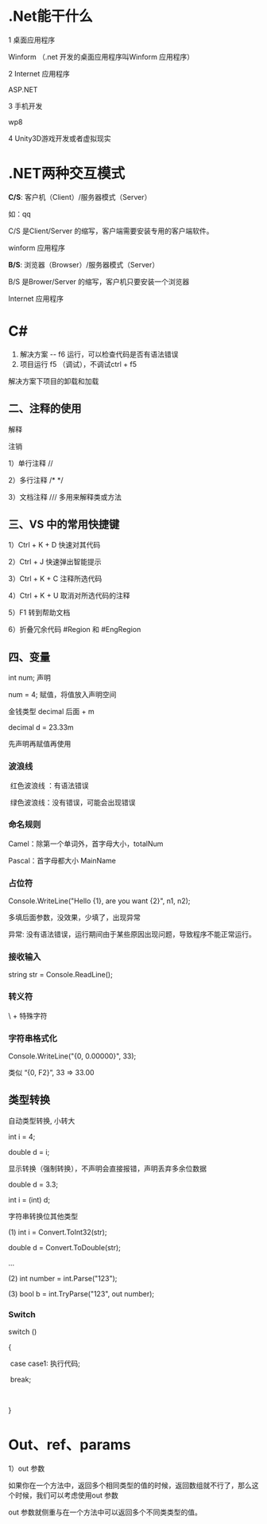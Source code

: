 # .Net能干什么

1 桌面应用程序 

Winform （.net 开发的桌面应用程序叫Winform 应用程序）

2 Internet 应用程序

ASP.NET

3 手机开发

wp8

4 Unity3D游戏开发或者虚拟现实

# .NET两种交互模式

**C/S**: 客户机（Client）/服务器模式（Server）

如：qq

C/S 是Client/Server 的缩写，客户端需要安装专用的客户端软件。

winform 应用程序

**B/S**: 浏览器（Browser）/服务器模式（Server）

B/S 是Brower/Server 的缩写，客户机只要安装一个浏览器

Internet 应用程序

# C#

1. 解决方案 -- f6 运行，可以检查代码是否有语法错误
2. 项目运行 f5 （调试），不调试ctrl + f5

解决方案下项目的卸载和加载 

## 二、注释的使用

解释

注销

1）单行注释 //

2）多行注释 /* */

3）文档注释 /// 多用来解释类或方法

## 三、VS 中的常用快捷键

1）Ctrl + K + D 快速对其代码

2）Ctrl + J 快速弹出智能提示

3）Ctrl + K + C 注释所选代码

4）Ctrl + K + U 取消对所选代码的注释

5）F1 转到帮助文档

6）折叠冗余代码 #Region 和 #EngRegion

## 四、变量

int num; 声明

num = 4; 赋值，将值放入声明空间

金钱类型 decimal  后面 + m

decimal d = 23.33m

先声明再赋值再使用

### 波浪线

​	红色波浪线 ：有语法错误

​	绿色波浪线：没有错误，可能会出现错误

### 命名规则

Camel：除第一个单词外，首字母大小，totalNum

Pascal：首字母都大小 MainName

### 占位符

Console.WriteLine("Hello {1}, are you want {2}", n1, n2);

多填后面参数，没效果，少填了，出现异常

异常: 没有语法错误，运行期间由于某些原因出现问题，导致程序不能正常运行。

### 接收输入

string str = Console.ReadLine();

### 转义符

\ + 特殊字符

### 字符串格式化

Console.WriteLine("{0, 0.00000}", 33);

类似 “{0, F2}”, 33 => 33.00

## 类型转换

自动类型转换, 小转大

int i = 4;

double d = i;

显示转换（强制转换），不声明会直接报错，声明丢弃多余位数据

double d = 3.3;

int i = (int) d;

字符串转换位其他类型

(1) int i = Convert.ToInt32(str);

double d = Convert.ToDouble(str);

...



(2) int number = int.Parse("123");

(3) bool b = int.TryParse("123", out number);

### Switch

switch ()

{

​	case case1: 执行代码;

​	break;

​	

}







# Out、ref、params

1）out 参数

如果你在一个方法中，返回多个相同类型的值的时候，返回数组就不行了，那么这个时候，我们可以考虑使用out 参数

out 参数就侧重与在一个方法中可以返回多个不同类类型的值。



